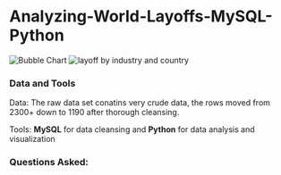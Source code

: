# Analyzing-World-Layoffs-MySQL-Python

![Bubble Chart](https://github.com/user-attachments/assets/61b8d665-2673-4ce5-afce-ab8ba7155835)
![layoff by industry and country](https://github.com/user-attachments/assets/b2a1f03d-e73a-4382-8ef1-f8d8ad8c126f)


### Data and Tools
Data: The raw data set conatins very crude data, the rows moved from 2300+ down to 1190 after thorough cleansing.

Tools: **MySQL** for data cleansing and **Python** for data analysis and visualization

### Questions Asked:

